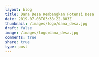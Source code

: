 ```yaml
---
layout: blog
title: Dana Desa Kembangkan Potensi Desa
date: 2019-07-03T03:38:22.803Z
thumbnail: /images/logo/dana_desa.jpg
draft: false
image: /images/logo/dana_desa.jpg
comments: true
share: true
type: post
---
```


